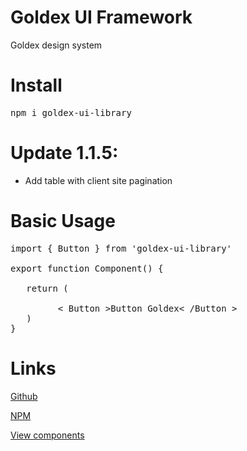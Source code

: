 # Goldex UI Framework

Goldex design system

# Install

<pre>
npm i goldex-ui-library
</pre>

# Update 1.1.5:

- Add table with client site pagination

# Basic Usage

<pre>
import { Button } from 'goldex-ui-library'

export function Component() {
     
   return (
       
         < Button >Button Goldex< /Button > 
   )  
}
</pre>

# Links

<div>
<p>
<a href='https://github.com/RAVKdeveloper/GoldexUILibrary' target='_blank'>Github</a>
</p>
<p>
<a href='https://www.npmjs.com/package/goldex-ui-library?activeTab=readme' target='_blank'>NPM</a>
</p>
<p>
<a href='https://65fc19e68da4a5d17254f986-jjavaptoot.chromatic.com/' target='_blank'>View components</a>
</p>
</div>
